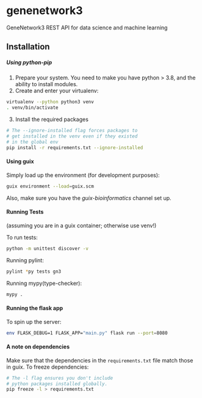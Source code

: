 # genenetwork3
GeneNetwork3 REST API for data science and machine  learning

## Installation

##### Using python-pip

1. Prepare your system. You need to make you have python > 3.8, and
   the ability to install modules.
2. Create and enter your virtualenv:

```bash
virtualenv --python python3 venv
. venv/bin/activate
```
3. Install the required packages

```bash
# The --ignore-installed flag forces packages to
# get installed in the venv even if they existed 
# in the global env
pip install -r requirements.txt --ignore-installed
```

#### Using guix

Simply load up the environment (for development purposes):

```bash
guix environment --load=guix.scm
```

Also, make sure you have the *guix-bioinformatics* channel set up.

#### Running Tests

(assuming you are in a guix container; otherwise use venv!)

To run tests:

```bash
python -m unittest discover -v
```

Running pylint:

```bash
pylint *py tests gn3
```

Running mypy(type-checker):

```bash
mypy .
```

#### Running the flask app

To spin up the server:

```bash
env FLASK_DEBUG=1 FLASK_APP="main.py" flask run --port=8080
```


#### A note on dependencies

Make sure that the dependencies in the `requirements.txt` file match those in
guix. To freeze dependencies:

```bash
# The -l flag ensures you don't include
# python packages installed globally.
pip freeze -l > requirements.txt
```
